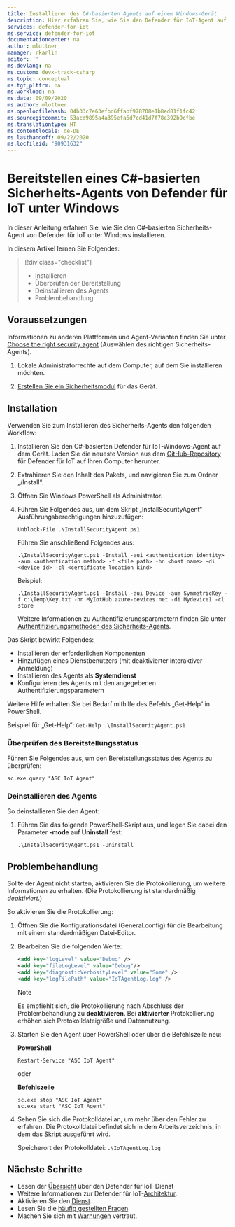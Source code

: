 ```yaml
---
title: Installieren des C#-basierten Agents auf einem Windows-Gerät
description: Hier erfahren Sie, wie Sie den Defender für IoT-Agent auf Geräten unter Windows (32 Bit oder 64 Bit) installieren.
services: defender-for-iot
ms.service: defender-for-iot
documentationcenter: na
author: mlottner
manager: rkarlin
editor: ''
ms.devlang: na
ms.custom: devx-track-csharp
ms.topic: conceptual
ms.tgt_pltfrm: na
ms.workload: na
ms.date: 09/09/2020
ms.author: mlottner
ms.openlocfilehash: 04b33c7e63efbd6ffabf978708e1b8ed81f1fc42
ms.sourcegitcommit: 53acd9895a4a395efa6d7cd41d7f78e392b9cfbe
ms.translationtype: HT
ms.contentlocale: de-DE
ms.lasthandoff: 09/22/2020
ms.locfileid: "90931632"
---
```

# <a name="deploy-an-defender-for-iot-c-based-security-agent-for-windows"></a>Bereitstellen eines C#-basierten Sicherheits-Agents von Defender für IoT unter Windows

In dieser Anleitung erfahren Sie, wie Sie den C#-basierten Sicherheits-Agent von Defender für IoT unter Windows installieren.

In diesem Artikel lernen Sie Folgendes:

> [!div class="checklist"]
> * Installieren
> * Überprüfen der Bereitstellung
> * Deinstallieren des Agents
> * Problembehandlung

## <a name="prerequisites"></a>Voraussetzungen

Informationen zu anderen Plattformen und Agent-Varianten finden Sie unter [Choose the right security agent](how-to-deploy-agent.md) (Auswählen des richtigen Sicherheits-Agents).

1. Lokale Administratorrechte auf dem Computer, auf dem Sie installieren möchten.

1. [Erstellen Sie ein Sicherheitsmodul](quickstart-create-security-twin.md) für das Gerät.

## <a name="installation"></a>Installation

Verwenden Sie zum Installieren des Sicherheits-Agents den folgenden Workflow:

1. Installieren Sie den C#-basierten Defender für IoT-Windows-Agent auf dem Gerät. Laden Sie die neueste Version aus dem [GitHub-Repository](https://github.com/Azure/Azure-IoT-Security-Agent-CS) für Defender für IoT auf Ihren Computer herunter.

1. Extrahieren Sie den Inhalt des Pakets, und navigieren Sie zum Ordner „/Install“.

1. Öffnen Sie Windows PowerShell als Administrator.
1. Führen Sie Folgendes aus, um dem Skript „InstallSecurityAgent“ Ausführungsberechtigungen hinzuzufügen:

    ```
    Unblock-File .\InstallSecurityAgent.ps1
    ```

    Führen Sie anschließend Folgendes aus:

    ```
    .\InstallSecurityAgent.ps1 -Install -aui <authentication identity> -aum <authentication method> -f <file path> -hn <host name> -di <device id> -cl <certificate location kind>
    ```

    Beispiel:

    ```
    .\InstallSecurityAgent.ps1 -Install -aui Device -aum SymmetricKey -f c:\Temp\Key.txt -hn MyIotHub.azure-devices.net -di Mydevice1 -cl store
    ```

    Weitere Informationen zu Authentifizierungsparametern finden Sie unter [Authentifizierungsmethoden des Sicherheits-Agents](concept-security-agent-authentication-methods.md).

Das Skript bewirkt Folgendes:

* Installieren der erforderlichen Komponenten
* Hinzufügen eines Dienstbenutzers (mit deaktivierter interaktiver Anmeldung)
* Installieren des Agents als **Systemdienst**
* Konfigurieren des Agents mit den angegebenen Authentifizierungsparametern

Weitere Hilfe erhalten Sie bei Bedarf mithilfe des Befehls „Get-Help“ in PowerShell.

Beispiel für „Get-Help“: ```Get-Help .\InstallSecurityAgent.ps1```

### <a name="verify-deployment-status"></a>Überprüfen des Bereitstellungsstatus

Führen Sie Folgendes aus, um den Bereitstellungsstatus des Agents zu überprüfen:

```sc.exe query "ASC IoT Agent"```

### <a name="uninstall-the-agent"></a>Deinstallieren des Agents

So deinstallieren Sie den Agent:

1. Führen Sie das folgende PowerShell-Skript aus, und legen Sie dabei den Parameter **-mode** auf **Uninstall** fest:

    ```
    .\InstallSecurityAgent.ps1 -Uninstall
    ```

## <a name="troubleshooting"></a>Problembehandlung

Sollte der Agent nicht starten, aktivieren Sie die Protokollierung, um weitere Informationen zu erhalten. (Die Protokollierung ist standardmäßig *deaktiviert*.)

So aktivieren Sie die Protokollierung:

1. Öffnen Sie die Konfigurationsdatei (General.config) für die Bearbeitung mit einem standardmäßigen Datei-Editor.

1. Bearbeiten Sie die folgenden Werte:

   ```xml
   <add key="logLevel" value="Debug" />
   <add key="fileLogLevel" value="Debug"/>
   <add key="diagnosticVerbosityLevel" value="Some" />
   <add key="logFilePath" value="IoTAgentLog.log" />
   ```

    > [!NOTE]
    > Es empfiehlt sich, die Protokollierung nach Abschluss der Problembehandlung zu **deaktivieren**. Bei **aktivierter** Protokollierung erhöhen sich Protokolldateigröße und Datennutzung.

1. Starten Sie den Agent über PowerShell oder über die Befehlszeile neu:

    **PowerShell**

     ```
     Restart-Service "ASC IoT Agent"
     ```

   oder

    **Befehlszeile**

     ```
     sc.exe stop "ASC IoT Agent"
     sc.exe start "ASC IoT Agent"
     ```

1. Sehen Sie sich die Protokolldatei an, um mehr über den Fehler zu erfahren. Die Protokolldatei befindet sich in dem Arbeitsverzeichnis, in dem das Skript ausgeführt wird. 

   Speicherort der Protokolldatei: `.\IoTAgentLog.log`

## <a name="next-steps"></a>Nächste Schritte

* Lesen der [Übersicht](overview.md) über den Defender für IoT-Dienst
* Weitere Informationen zur Defender für IoT-[Architektur](architecture.md).
* Aktivieren Sie den [Dienst](quickstart-onboard-iot-hub.md).
* Lesen Sie die [häufig gestellten Fragen](resources-frequently-asked-questions.md).
* Machen Sie sich mit [Warnungen](concept-security-alerts.md) vertraut.
